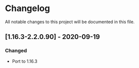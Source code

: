 # Changelog
All notable changes to this project will be documented in this file.

## [1.16.3-2.2.0.90] - 2020-09-19
### Changed
 - Port to 1.16.3